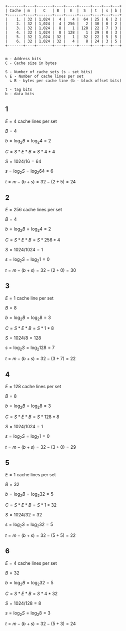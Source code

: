 ```
+-------+----+-------+----+-----+-----+----+---+---+
| Cache | m  |   C   | B  |  E  |  S  | t  | s | b |
+-------+----+-------+----+-----+-----+----+---+---+
|    1. | 32 | 1,024 |  4 |   4 |  64 | 25 | 6 | 2 |
|    2. | 32 | 1,024 |  4 | 256 |   2 | 30 | 0 | 2 |
|    3. | 32 | 1,024 |  8 |   1 | 128 | 22 | 7 | 3 |
|    4. | 32 | 1,024 |  8 | 128 |   1 | 29 | 0 | 3 |
|    5. | 32 | 1,024 | 32 |   1 |  32 | 22 | 5 | 5 |
|    6. | 32 | 1,024 | 32 |   4 |   8 | 24 | 3 | 5 |
+-------+----+-------+----+-----+-----+----+---+---+


m - Address bits
C - Cache size in bytes

S - Number of cache sets (s - set bits)
↳ E - Number of cache lines per set
  ↳ B - bytes per cache line (b - block offset bits)

t - tag bits
b - data bits
```

## 1

$E = 4$ cache lines per set

$B = 4$

$b = \log_{2}{B} = \log_{2}{4} = 2$

$C = S * E * B = S * 4 * 4$

$S = 1024 / 16 = 64$

$s = \log_{2}{S} = \log_{2}{64} = 6$

$t = m - (b + s) = 32 - (2 + 5) = 24$


## 2

$E = 256$ cache lines per set

$B = 4$

$b = \log_{2}{B} = \log_{2}{4} = 2$

$C = S * E * B = S * 256 * 4$

$S = 1024 / 1024 = 1$

$s = \log_{2}{S} = \log_{2}{1} = 0$

$t = m - (b + s) = 32 - (2 + 0) = 30$


## 3

$E = 1$ cache line per set

$B = 8$

$b = \log_{2}{B} = \log_{2}{8} = 3$

$C = S * E * B = S * 1 * 8$

$S = 1024 / 8 = 128$

$s = \log_{2}{S} = \log_{2}{128} = 7$

$t = m - (b + s) = 32 - (3 + 7) = 22$


## 4

$E = 128$ cache lines per set

$B = 8$

$b = \log_{2}{B} = \log_{2}{8} = 3$

$C = S * E * B = S * 128 * 8$

$S = 1024 / 1024 = 1$

$s = \log_{2}{S} = \log_{2}{1} = 0$

$t = m - (b + s) = 32 - (3 + 0) = 29$

## 5

$E = 1$ cache lines per set

$B = 32$

$b = \log_{2}{B} = \log_{2}{32} = 5$

$C = S * E * B = S * 1 * 32$

$S = 1024 / 32 = 32$

$s = \log_{2}{S} = \log_{2}{32} = 5$

$t = m - (b + s) = 32 - (5 + 5) = 22$


## 6

$E = 4$ cache lines per set

$B = 32$

$b = \log_{2}{B} = \log_{2}{32} = 5$

$C = S * E * B = S * 4 * 32$

$S = 1024 / 128 = 8$

$s = \log_{2}{S} = \log_{2}{8} = 3$

$t = m - (b + s) = 32 - (5 + 3) = 24$
